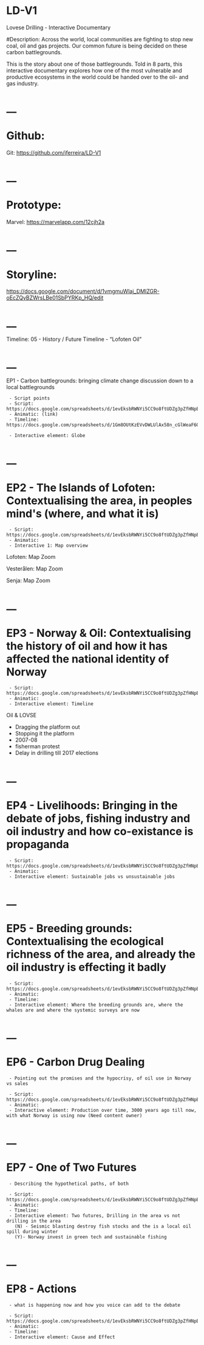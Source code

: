 # LD-V1

Lovese Drilling - Interactive Documentary

#Description:
Across the world, local communities are fighting to stop new coal, oil and gas projects. Our common future is being decided on these carbon battlegrounds. 

This is the story about one of those battlegrounds. Told in 8 parts, this interactive documentary explores how one of the most vulnerable and productive ecosystems in the world could be handed over to the oil- and gas industry. 


# __
# Github:

Git: https://github.com/jferreira/LD-V1

# __
# Prototype:
Marvel: https://marvelapp.com/12cjh2a

# __
# Storyline:
https://docs.google.com/document/d/1vmgmuWlaj_DMIZGR-oEcZQyBZWrsLBe01SbPYRKp_HQ/edit


# __
Timeline:
05 - History / Future Timeline - “Lofoten Oil"


# __
EP1 - Carbon battlegrounds: bringing climate change discussion down to a local battlegrounds

     - Script points
     - Script: https://docs.google.com/spreadsheets/d/1evEksbRWNYi5CC9o8ftUDZg3pZfHNpBBl3k9yF_vSsO8/edit#gid=1777266879
     - Animatic: (link)
     - Timeline: https://docs.google.com/spreadsheets/d/1Gm8OUtKzEVvDWLUlAx58n_cGlWeaF6OGdDcZCKZ4CpM/edit#gid=0

     - Interactive element: Globe


# __
# EP2 - The Islands of Lofoten: Contextualising the area, in peoples mind's (where, and what it is)


     - Script: https://docs.google.com/spreadsheets/d/1evEksbRWNYi5CC9o8ftUDZg3pZfHNpBBl3k9yF_vSO8/edit#gid=1777266879
     - Animatic:
     - Interactive 1: Map overview


Lofoten: Map Zoom


Vesterålen: Map Zoom


Senja: Map Zoom


# __
# EP3 - Norway & Oil: Contextualising the history of oil and how it has affected the national identity of Norway


     - Script: https://docs.google.com/spreadsheets/d/1evEksbRWNYi5CC9o8ftUDZg3pZfHNpBBl3k9yF_vSO8/edit#gid=1424083459
     - Animatic:
     - Interactive element: Timeline


Oil & LOVSE

- Dragging the platform out
- Stopping it the platform
- 2007-08
- fisherman protest
- Delay in drilling till 2017 elections

# __
# EP4 - Livelihoods: Bringing in the debate of jobs, fishing industry and oil industry and how co-existance is propaganda


     - Script: https://docs.google.com/spreadsheets/d/1evEksbRWNYi5CC9o8ftUDZg3pZfHNpBBl3k9yF_vSO8/edit#gid=1956264532
     - Animatic:
     - Interactive element: Sustainable jobs vs unsustainable jobs


# __
# EP5 - Breeding grounds: Contextualising the ecological richness of the area, and already the oil industry is effecting it badly

     - Script: https://docs.google.com/spreadsheets/d/1evEksbRWNYi5CC9o8ftUDZg3pZfHNpBBl3k9yF_vSO8/edit#gid=1726387193
     - Animatic:
     - Timeline:
     - Interactive element: Where the breeding grounds are, where the whales are and where the systemic surveys are now

# __
# EP6 - Carbon Drug Dealing
     - Pointing out the promises and the hypocrisy, of oil use in Norway vs sales

     - Script:  https://docs.google.com/spreadsheets/d/1evEksbRWNYi5CC9o8ftUDZg3pZfHNpBBl3k9yF_vSO8/edit#gid=652084640
     - Animatic:
     - Interactive element: Production over time, 3000 years ago till now, with what Norway is using now (Need content owner)

# __
# EP7 - One of Two Futures
     - Describing the hypothetical paths, of both

     - Script: https://docs.google.com/spreadsheets/d/1evEksbRWNYi5CC9o8ftUDZg3pZfHNpBBl3k9yF_vSO8/edit#gid=245814785
     - Animatic:
     - Timeline:
     - Interactive element: Two futures, Drilling in the area vs not drilling in the area
       (N) - Seismic blasting destroy fish stocks and the is a local oil spill during winter
       (Y)- Norway invest in green tech and sustainable fishing

# __
# EP8 - Actions
     - what is happening now and how you voice can add to the debate

     - Script: https://docs.google.com/spreadsheets/d/1evEksbRWNYi5CC9o8ftUDZg3pZfHNpBBl3k9yF_vSO8/edit#gid=373061933
     - Animatic:
     - Timeline:
     - Interactive element: Cause and Effect

